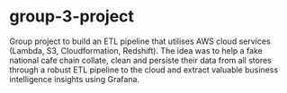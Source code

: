 # group-3-project
Group project to build an ETL pipeline that utilises AWS cloud services (Lambda, S3, Cloudformation, Redshift). The idea was to help a fake national cafe chain collate, clean and persiste their data from all stores through a robust ETL pipeline to the cloud and extract valuable business intelligence insights using Grafana.